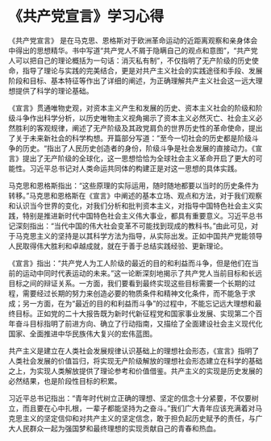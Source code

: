 # 《共产党宣言》学习心得





《共产党宣言》 是在马克思、恩格斯对于欧洲革命运动的近距离观察和亲身体会中得出的思想精华。书中写道“共产党人不屑于隐瞒自己的观点和意图”，“共产党人可以把自己的理论概括为一句话：消灭私有制”，不仅指明了无产阶级的历史使命，指导了理论与实践的完美结合，更是对共产主义社会的实践途径和手段、发展阶段和目标、基本特征等作出了详细的阐述，为正确理解共产主义社会这一远大理想提供了科学的理论基础。

《宣言》贯通唯物史观，对资本主义产生和发展的历史、资本主义社会的阶级和阶级斗争作出科学分析，以历史唯物主义视角揭示了资本主义必然灭亡、社会主义必然胜利的客观规律，阐述了无产阶级及其政党肩负的世界历史性的革命使命，提出了关于未来新社会的科学构想。开篇部分写道：”至今一切社会的历史都是阶级斗争的历史。“指出了人民历史创造者的身份，阶级斗争是社会发展的直接动力。《宣言》提出了无产阶级的全球化，这一思想恰恰为全球社会主义革命开启了更大的可能性。习近平总书记对人类命运共同体的构建正是对这一思想的具体实践。

马克思和恩格斯指出：“这些原理的实际运用，随时随地都要以当时的历史条件为转移。”马克思和恩格斯在《宣言》中阐述的基本立场、观点和方法，对于我们观察和认识当今世界的变化，对我们分析和批判资本主义，对指导中国特色社会主义实践，特别是推进新时代中国特色社会主义伟大事业，都具有重要意义。习近平总书记深刻指出：“当代中国的伟大社会变革不可能找到现成的教科书。”由此可见，对于马克思主义的坚持是以其科学方法为指导，从实际出发。正如中国共产党能领导人民取得伟大胜利和卓越成就，就在于善于总结实践经验、更新理论。

《宣言》指出：“共产党人为工人阶级的最近的目的和利益而斗争，但是他们在当前的运动中同时代表运动的未来。”这一论断深刻地揭示了共产党人当前目标和长远目标之间的辩证关系。一方面，我们要看到最终实现这些目标需要一个长期的过程，需要经过长期的努力来创造必要的物质条件和精神文化条件，而不能急于求成；另一方面，在为“最近的目的和利益而斗争”的过程中，不能忘记远大理想和最终目标。正如党的二十大报告既为新时代新征程党和国家事业发展、实现第二个百年奋斗目标指明了前进方向、确立了行动指南，又描绘了全面建设社会主义现代化国家、全面推进中华民族伟大复兴的宏伟蓝图。

共产主义是建立在人类社会发展规律认识基础上的理想社会形态，《宣言》指明了人类社会发展的价值旨归，将实现无产阶级解放的理想社会形态建立在科学的基础之上，为实现人类解放提供了理论参考和价值借鉴。共产主义的实现是历史发展的必然结果，也是阶段性目标的积累。

习近平总书记指出：“青年时代树立正确的理想、坚定的信念十分紧要，不仅要树立，而且要在心中扎根，一辈子都能坚持为之奋斗。”我们广大青年应该充满着对马克思主义的坚定信仰和对共产主义的坚定信念，敢于担负起历史赋予的责任，与广大人民群众一起为强国梦和最终理想的实现贡献自己的青春和热血。